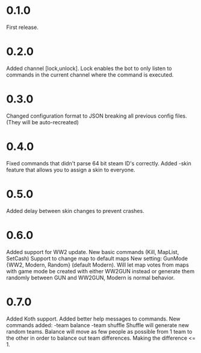 # 0.1.0

First release.

# 0.2.0

Added channel [lock,unlock]. Lock enables the bot to only listen to commands in the current channel where the command is
executed.

# 0.3.0

Changed configuration format to JSON breaking all previous config files. (They will be auto-recreated)

# 0.4.0

Fixed commands that didn't parse 64 bit steam ID's correctly. Added -skin feature that allows you to assign a skin to
everyone.

# 0.5.0

Added delay between skin changes to prevent crashes.

# 0.6.0

Added support for WW2 update. New basic commands (Kill, MapList, SetCash)
Support to change map to default maps New setting: GunMode {WW2, Modern, Random} (default Modern). Will let map votes
from maps with game mode be created with either WW2GUN instead or generate them randomly between GUN and WW2GUN, Modern
is normal behavior.

# 0.7.0
Added Koth support. 
Added better help messages to commands.
New commands added:
-team balance
-team shuffle
Shuffle will generate new random teams.
Balance will move as few people as possible from 1 team to the other in order to balance out team differences. Making the difference <= 1.

